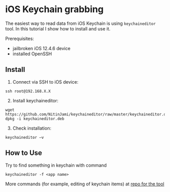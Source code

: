 # iOS Keychain grabbing

The easiest way to read data from iOS Keychain is using `keychaineditor` tool.
In this tutorial I show how to install and use it.

Prerequisites:
* jailbroken iOS 12.4.6 device
* installed OpenSSH

## Install

1.	Connect via SSH to iOS device:
```
ssh root@192.168.X.X
```
2.	Install keychaineditor:
```
wget https://github.com/NitinJami/keychaineditor/raw/master/keychaineditor.deb
dpkg -i keychaineditor.deb
```
3.	Check installation:
```
keychaineditor –v
```

## How to Use

Try to find something in keychain with command
```
keychaineditor -f <app name>
```

More commands (for example, editing of keychain items) at [repo for the tool](https://github.com/NitinJami/keychaineditor)

